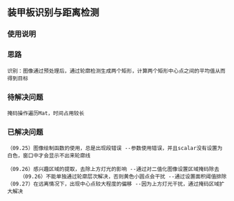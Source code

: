 ## 装甲板识别与距离检测

### 使用说明

### 思路
    识别：图像通过预处理后，通过轮廓检测生成两个矩形，计算两个矩形中心点之间的平均值从而得到目标

### 待解决问题
    
    
    掩码操作遍历Mat，时间占用较长
    

### 已解决问题
    （09.25）图像绘制函数的使用，总是出现段错误 --参数使用错误，并且scalar没有设置为白色，窗口中才会显示不出来轮廓线 

    （09.26）感兴趣区域的提取，去除上方灯光的影响 --通过对二值化图像设置区域掩码除去
        （09.26）不能单独通过轮廓层次解决，否则黄色小圆点会干扰 --通过设置面积阈值排除
    （09.27）在远离情况下，出现中心点较大程度的偏移 --因为上方灯光干扰，通过掩码区域扩大解决